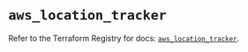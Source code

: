 # `aws_location_tracker`

Refer to the Terraform Registry for docs: [`aws_location_tracker`](https://registry.terraform.io/providers/hashicorp/aws/4.54.0/docs/resources/location_tracker).
